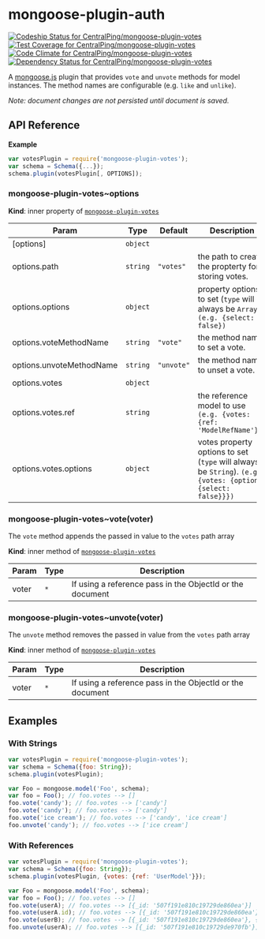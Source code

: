 mongoose-plugin-auth
====================

[ ![Codeship Status for CentralPing/mongoose-plugin-votes](https://codeship.com/projects/5e028730-4b42-0132-fafd-5634b05c27e4/status)](https://codeship.com/projects/46705)
[![Test Coverage for CentralPing/mongoose-plugin-votes](https://codeclimate.com/github/CentralPing/mongoose-plugin-votes/badges/coverage.svg)](https://codeclimate.com/github/CentralPing/mongoose-plugin-votes)
[![Code Climate for CentralPing/mongoose-plugin-votes](https://codeclimate.com/github/CentralPing/mongoose-plugin-votes/badges/gpa.svg)](https://codeclimate.com/github/CentralPing/mongoose-plugin-votes)
[ ![Dependency Status for CentralPing/mongoose-plugin-votes](https://david-dm.org/CentralPing/mongoose-plugin-votes.svg)](https://david-dm.org/CentralPing/mongoose-plugin-votes)

A [mongoose.js](https://github.com/LearnBoost/mongoose/) plugin that provides `vote` and `unvote` methods for model instances. The method names are configurable (e.g. `like` and `unlike`).

*Note: document changes are not persisted until document is saved.*

## API Reference
**Example**  
```js
var votesPlugin = require('mongoose-plugin-votes');
var schema = Schema({...});
schema.plugin(votesPlugin[, OPTIONS]);
```
<a name="module_mongoose-plugin-votes..options"></a>
### mongoose-plugin-votes~options
**Kind**: inner property of <code>[mongoose-plugin-votes](#module_mongoose-plugin-votes)</code>  

| Param | Type | Default | Description |
| --- | --- | --- | --- |
| [options] | <code>object</code> |  |  |
| options.path | <code>string</code> | <code>&quot;votes&quot;</code> | the path to create the propterty for storing votes. |
| options.options | <code>object</code> |  | property options to set (`type` will always be `Array`). `(e.g. {select: false})` |
| options.voteMethodName | <code>string</code> | <code>&quot;vote&quot;</code> | the method name to set a vote. |
| options.unvoteMethodName | <code>string</code> | <code>&quot;unvote&quot;</code> | the method name to unset a vote. |
| options.votes | <code>object</code> |  |  |
| options.votes.ref | <code>string</code> |  | the reference model to use `(e.g. {votes: {ref: 'ModelRefName'}})` |
| options.votes.options | <code>object</code> |  | votes property options to set (`type` will always be `String`). `(e.g. {votes: {options: {select: false}}})` |

<a name="module_mongoose-plugin-votes..vote"></a>
### mongoose-plugin-votes~vote(voter)
The `vote` method appends the passed in value to the `votes` path array

**Kind**: inner method of <code>[mongoose-plugin-votes](#module_mongoose-plugin-votes)</code>  

| Param | Type | Description |
| --- | --- | --- |
| voter | <code>\*</code> | If using a reference pass in the ObjectId or the document |

<a name="module_mongoose-plugin-votes..unvote"></a>
### mongoose-plugin-votes~unvote(voter)
The `unvote` method removes the passed in value from the `votes` path array

**Kind**: inner method of <code>[mongoose-plugin-votes](#module_mongoose-plugin-votes)</code>  

| Param | Type | Description |
| --- | --- | --- |
| voter | <code>\*</code> | If using a reference pass in the ObjectId or the document |


## Examples

### With Strings
```js
var votesPlugin = require('mongoose-plugin-votes');
var schema = Schema({foo: String});
schema.plugin(votesPlugin);

var Foo = mongoose.model('Foo', schema);
var foo = Foo(); // foo.votes --> []
foo.vote('candy'); // foo.votes --> ['candy']
foo.vote('candy'); // foo.votes --> ['candy']
foo.vote('ice cream'); // foo.votes --> ['candy', 'ice cream']
foo.unvote('candy'); // foo.votes --> ['ice cream']
```

### With References
```js
var votesPlugin = require('mongoose-plugin-votes');
var schema = Schema({foo: String});
schema.plugin(votesPlugin, {votes: {ref: 'UserModel'}});

var Foo = mongoose.model('Foo', schema);
var foo = Foo(); // foo.votes --> []
foo.vote(userA); // foo.votes --> [{_id: '507f191e810c19729de860ea'}]
foo.vote(userA.id); // foo.votes --> [{_id: '507f191e810c19729de860ea'}]
foo.vote(userB); // foo.votes --> [{_id: '507f191e810c19729de860ea'}, {_id: '507f191e810c19729de970fb'}]
foo.unvote(userA); // foo.votes --> [{_id: '507f191e810c19729de970fb'}]
```
